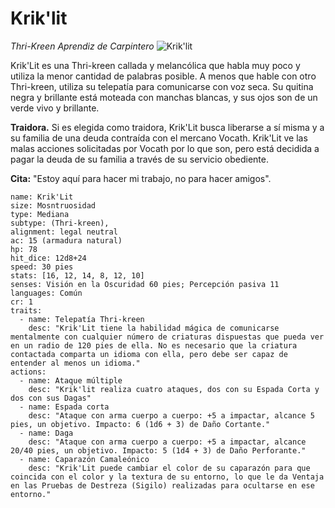 # Krik'lit
*Thri-Kreen Aprendiz de Carpintero*
![Krik'lit](https://media.dndbeyond.com/compendium-images/sja/9h8GiE7HbKsyOg18/02-005.krik-lit.png)

Krik'Lit es una Thri-kreen callada y melancólica que habla muy poco y utiliza la menor cantidad de palabras posible. A menos que hable con otro Thri-kreen, utiliza su telepatía para comunicarse con voz seca. Su quitina negra y brillante está moteada con manchas blancas, y sus ojos son de un verde vivo y brillante.

**Traidora.** Si es elegida como traidora, Krik'Lit busca liberarse a sí misma y a su familia de una deuda contraída con el mercano Vocath. Krik'Lit ve las malas acciones solicitadas por Vocath por lo que son, pero está decidida a pagar la deuda de su familia a través de su servicio obediente.

**Cita:** "Estoy aquí para hacer mi trabajo, no para hacer amigos".


```statblock
name: Krik'Lit
size: Mosntruosidad
type: Mediana
subtype: (Thri-kreen),
alignment: legal neutral
ac: 15 (armadura natural)
hp: 78
hit_dice: 12d8+24
speed: 30 pies
stats: [16, 12, 14, 8, 12, 10]
senses: Visión en la Oscuridad 60 pies; Percepción pasiva 11
languages: Común
cr: 1
traits:
  - name: Telepatía Thri-kreen
    desc: "Krik'Lit tiene la habilidad mágica de comunicarse mentalmente con cualquier número de criaturas dispuestas que pueda ver en un radio de 120 pies de ella. No es necesario que la criatura contactada comparta un idioma con ella, pero debe ser capaz de entender al menos un idioma."
actions:
  - name: Ataque múltiple
    desc: "Krik'lit realiza cuatro ataques, dos con su Espada Corta y dos con sus Dagas"
  - name: Espada corta
    desc: "Ataque con arma cuerpo a cuerpo: +5 a impactar, alcance 5 pies, un objetivo. Impacto: 6 (1d6 + 3) de Daño Cortante."
  - name: Daga
    desc: "Ataque con arma cuerpo a cuerpo: +5 a impactar, alcance 20/40 pies, un objetivo. Impacto: 5 (1d4 + 3) de Daño Perforante."
  - name: Caparazón Camaleónico
    desc: "Krik'Lit puede cambiar el color de su caparazón para que coincida con el color y la textura de su entorno, lo que le da Ventaja en las Pruebas de Destreza (Sigilo) realizadas para ocultarse en ese entorno."
```
